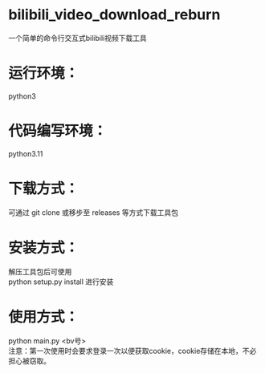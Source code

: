 # bilibili_video_download_reburn
一个简单的命令行交互式bilibili视频下载工具

# 运行环境：
python3

# 代码编写环境：
python3.11

# 下载方式：
可通过 git clone 或移步至 releases 等方式下载工具包

# 安装方式：
解压工具包后可使用 </br>
python setup.py install 进行安装 </br>

# 使用方式：
python main.py <bv号> </br>
注意：第一次使用时会要求登录一次以便获取cookie，cookie存储在本地，不必担心被窃取。
